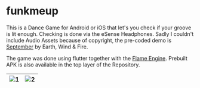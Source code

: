 # funkmeup

This is a Dance Game for Android or iOS that let's you check if your groove is lit enough.
Checking is done via the eSense Headphones. Sadly I couldn't include Audio Assets because of copyright, the pre-coded demo is [September](https://www.youtube.com/watch?v=Gs069dndIYk) by Earth, Wind & Fire.

The game was done using flutter together with the [Flame Engine](https://flame-engine.org/). Prebuilt APK is also available in the top layer of the Repository.

| ![1](https://user-images.githubusercontent.com/36301328/122674899-5ccc5180-d1d7-11eb-887b-d07addf204f2.jpg)  |  ![2](https://user-images.githubusercontent.com/36301328/122674897-58a03400-d1d7-11eb-8841-6fc32aa5b0a0.jpg) |
:-------------------------:|:-------------------------:


